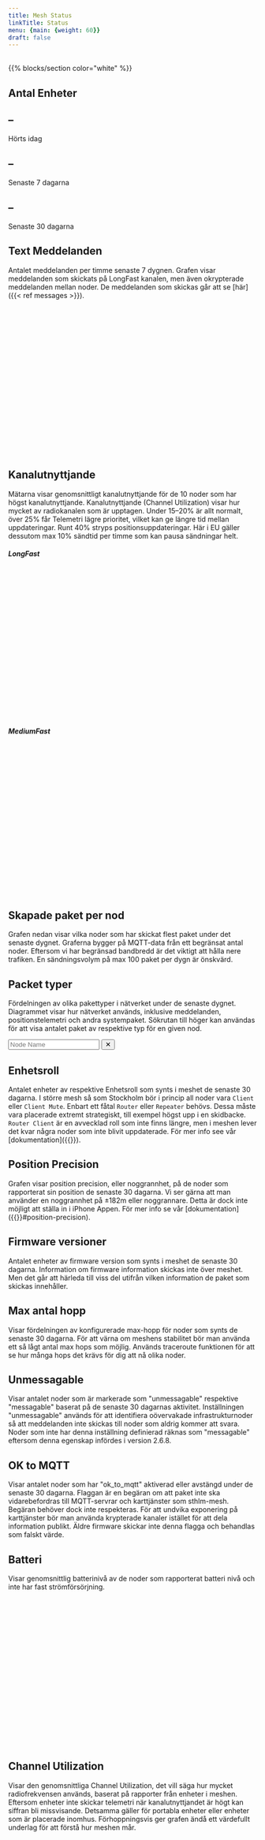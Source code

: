 ```yaml
---
title: Mesh Status
linkTitle: Status
menu: {main: {weight: 60}}
draft: false
---
```

<br/>
{{% blocks/section color="white"  %}}

## Antal Enheter
<div class="container my-3 mx-0" style="max-width: 1000px;">
  <div class="row text-center px-0">
    <div class="col">
      <h2 class="display-4 text-primary fw-bold" id="count-1">–</h2>
      <p class="text-muted">Hörts idag</p>
    </div>
    <div class="col">
      <h2 class="display-4 text-warning fw-bold" id="count-7">–</h2>
      <p class="text-muted">Senaste 7 dagarna</p>
    </div>
    <div class="col">
      <h2 class="display-4 text-success fw-bold" id="count-30">–</h2>
      <p class="text-muted">Senaste 30 dagarna</p>
    </div>
  </div>
</div>

## Text Meddelanden
Antalet meddelanden per timme senaste 7 dygnen. Grafen visar meddelanden som skickats på LongFast kanalen, men även okrypterade meddelanden mellan noder. De meddelanden som skickas går att se [här]({{< ref messages >}}).
<div class="stats-chart-container" style="min-height:300px;">
    <canvas id="messagesChart"></canvas>
</div>


## Kanalutnyttjande
Mätarna visar genomsnittligt kanalutnyttjande för de 10 noder som har högst kanalutnyttjande. Kanalutnyttjande (Channel Utilization) visar hur mycket av radiokanalen som är upptagen. Under 15–20% är allt normalt, över 25% får Telemetri lägre prioritet, vilket kan ge längre tid mellan uppdateringar. Runt 40% stryps positionsuppdateringar. Här i EU gäller dessutom max 10% sändtid per timme som kan pausa sändningar helt.

<div class="container my-3 mx-0" style="max-width: 1000px;">
  <div class="row text-center px-0">
    <div class="col-md-6">
      <h5 class="text-muted mb-3">LongFast</h5>
      <div id="longfastGaugeContainer" class="stats-chart-container" style="height: 300px;">
        <canvas id="longfastGauge"></canvas>
      </div>
      <div id="longfastLegend" class="mt-3" style="font-size: 0.85rem;"></div>
    </div>
    <div class="col-md-6">
      <h5 class="text-muted mb-3">MediumFast</h5>
      <div id="mediumfastGaugeContainer" class="stats-chart-container" style="height: 300px;">
        <canvas id="mediumfastGauge"></canvas>
      </div>
      <div id="mediumfastLegend" class="mt-3" style="font-size: 0.85rem;"></div>
    </div>
  </div>
</div>


## Skapade paket per nod
Grafen nedan visar vilka noder som har skickat flest paket under det senaste dygnet. 
Graferna bygger på MQTT-data från ett begränsat antal noder.
Eftersom vi har begränsad bandbredd är det viktigt att hålla nere trafiken. En sändningsvolym på max 100 paket per dygn är önskvärd.
<div id="mostActiveNodesContainer" class="stats-chart-container">
    <canvas id="mostActiveNodes"></canvas>
</div>


## Packet typer
Fördelningen av olika pakettyper i nätverket under de senaste dygnet. Diagrammet visar hur nätverket används, inklusive meddelanden, positionstelemetri och andra systempaket. Sökrutan till höger kan användas för att visa antalet paket av respektive typ för en given nod.

<div class="d-flex justify-content-end m-0 p-0" style="max-width: 1000px">
  <div class="dropdown" style="width: 40%;min-width:300px;">
    <div class="input-group pe-3">
      <input id="nodeSearch" type="text" class="form-control" placeholder="Node Name" autocomplete="off">
      <button id="clearFilterBtn" class="btn btn-outline-info" type="button">✕</button>
    </div>
    <ul id="suggestions" class="dropdown-menu w-100" style="display: none; max-height: 300px; overflow-y: auto; position: absolute; z-index: 1000;"></ul>
  </div>
</div>
<div id="portnumDistributionContainer" class="stats-chart-container">
    <canvas id="portnumDistribution"></canvas>
</div>


## Enhetsroll
Antalet enheter av respektive Enhetsroll som synts i meshet de senaste 30 dagarna. I större mesh så som Stockholm bör i princip all noder vara `Client` eller `Client Mute`. Enbart ett fåtal `Router` eller `Repeater` behövs. Dessa måste vara placerade extremt strategiskt, till exempel högst upp i en skidbacke. `Router Client` är en avvecklad roll som inte finns längre, men i meshen lever det kvar några noder som inte blivit uppdaterade. För mer info see vår [dokumentation]({{<ref device_role.md>}}).
<div id="deviceRolesContainer" class="stats-chart-container">
    <canvas id="deviceRoles"></canvas>
</div>


## Position Precision
Grafen visar position precision, eller noggrannhet, på de noder som rapporterat sin position de senaste 30 dagarna. 
Vi ser gärna att man använder en noggrannhet på ±182m eller noggrannare. Detta är dock inte möjligt att ställa in i iPhone Appen.
För mer info se vår [dokumentation]({{<ref position.md>}}#position-precision).
<div id="positionPrecisionContainer" class="stats-chart-container">
    <canvas id="positionPrecisionChart"></canvas>
</div>

## Firmware versioner
Antalet enheter av firmware version som synts i meshet de senaste 30 dagarna. Information om firmware information skickas inte över meshet. Men det går att härleda till viss del utifrån vilken information de paket som skickas innehåller.
<div id="firmwareVersionContainer" class="stats-chart-container">
    <canvas id="firmwareVersionChart"></canvas>
</div>

## Max antal hopp
Visar fördelningen av konfigurerade max-hopp för noder som synts de senaste 30 dagarna. För att värna om meshens stabilitet bör man använda ett så lågt antal max hops som möjlig. Används traceroute funktionen för att se hur många hops det krävs för dig att nå olika noder.
<div id="maxHopsContainer" class="stats-chart-container">
    <canvas id="maxHopsChart"></canvas>
</div>

## Unmessagable
Visar antalet noder som är markerade som "unmessagable" respektive "messagable" baserat på de senaste 30 dagarnas aktivitet. Inställningen "unmessagable" används för att identifiera oövervakade infrastrukturnoder så att meddelanden inte skickas till noder som aldrig kommer att svara. Noder som inte har denna inställning definierad räknas som "messagable" eftersom denna egenskap infördes i version 2.6.8.

<div id="isUnmessagableContainer" class="stats-chart-container">
    <canvas id="isUnmessagableChart"></canvas>
</div>

## OK to MQTT
Visar antalet noder som har "ok_to_mqtt" aktiverad eller avstängd under de senaste 30 dagarna. Flaggan är en begäran om att paket inte ska vidarebefordras till MQTT-servrar och karttjänster som sthlm-mesh. Begäran behöver dock inte respekteras. För att undvika exponering på karttjänster bör man använda krypterade kanaler istället för att dela information publikt.
Äldre firmware skickar inte denna flagga och behandlas som falskt värde.

<div id="isOkToMqttContainer" class="stats-chart-container">
    <canvas id="isOkToMqttChart"></canvas>
</div>

## Batteri
Visar genomsnittlig batterinivå av de noder som rapporterat batteri nivå och inte har fast strömförsörjning.
<div id="batteryContainer" class="stats-chart-container" style="min-height:300px;">
    <canvas id="batteryChart"></canvas>
</div>


## Channel Utilization
Visar den genomsnittliga Channel Utilization, det vill säga hur mycket radiofrekvensen används, baserat på rapporter från enheter i meshen. Eftersom enheter inte skickar telemetri när kanalutnyttjandet är högt kan siffran bli missvisande. Detsamma gäller för portabla enheter eller enheter som är placerade inomhus. Förhoppningsvis ger grafen ändå ett värdefullt underlag för att förstå hur meshen mår.
<div id="channelUtilizationContainer" class="stats-chart-container" style="min-height:300px;">
    <canvas id="channelUtilizationChart"></canvas>
</div>


## Hårdvarumodeller
Antalet enheter av respektive hårdvarutyp som synts i meshet de senaste 30 dagarna.
<div id="hardwareChartContainer" class="stats-chart-container">
    <canvas id="hardwareChart"></canvas>
</div>


{{% /blocks/section %}}

{{% blocks/section color=info %}}
## OM
Graferna baseras på data från [map.sthlm-mesh.se](https://map.sthlm-mesh.se), där data samlas in från ett par noder i Stockholmsområdet. Data hämtas från API't, som vi dessutom har utökat med fler funktioner för att möjliggöra mer analys. Visualisering sker genom biblioteket [chartjs.org](https://www.chartjs.org/).
{{% /blocks/section %}}

<script src="https://cdn.jsdelivr.net/npm/chart.js"></script>
<script src="https://cdn.jsdelivr.net/npm/chartjs-plugin-annotation"></script>
<script src="https://cdn.jsdelivr.net/npm/luxon"></script>
<script src="https://cdn.jsdelivr.net/npm/chartjs-adapter-luxon"></script>
<script src="/js/status/shared.js"></script>
<script src="/js/status/messagesChart.js"></script>
<script src="/js/status/most-active-nodes.js"></script>
<script src="/js/status/hardwareChart.js"></script>
<script src="/js/status/position-precision-chart.js"></script>
<script src="/js/status/portnum-distribution-chart.js"></script>
<script src="/js/status/device-roles.js"></script>
<script src="/js/status/nodes-seen.js"></script>
<script src="/js/status/firmware-versions.js"></script>
<script src="/js/status/battery-stats.js"></script>
<script src="/js/status/channel-utilization.js"></script>
<script src="/js/status/channel-utilization-gauges.js"></script>
<script src="/js/status/is-unmessagable-chart.js"></script>
<script src="/js/status/is-ok-to-mqtt-chart.js"></script>
<script src="/js/status/max-hops-chart.js"></script>